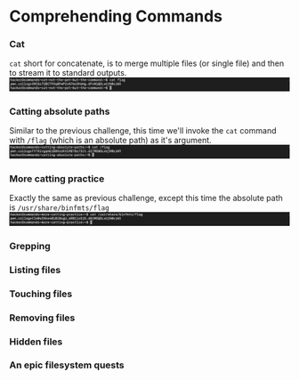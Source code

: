 # Comprehending Commands

### Cat
`cat` short for concatenate, is to merge multiple files (or single file) and then to stream it to standard outputs.
![not the pet I/O](../assets/not_the_pet.png)

### Catting absolute paths
Similar to the previous challenge, this time we'll invoke the `cat` command with `/flag` (which is an absolute path) as it's argument.
![catting absolute I/O](../assets/catting_absolute.png)
  
### More catting practice
Exactly the same as previous challenge, except this time the absolute path is `/usr/share/binfmts/flag`
![more catting I/O](../assets/more_catting.png)

### Grepping
### Listing files
### Touching files
### Removing files
### Hidden files

### An epic filesystem quests